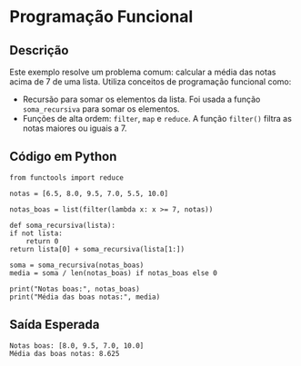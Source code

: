 # Programação Funcional

## Descrição

Este exemplo resolve um problema comum: calcular a média das notas acima de 7 de uma lista. Utiliza conceitos de programação funcional como:

- Recursão para somar os elementos da lista. Foi usada a função `soma_recursiva` para somar os elementos.
- Funções de alta ordem: `filter`, `map` e `reduce`. A função `filter()` filtra as notas maiores ou iguais a 7.

## Código em Python

    from functools import reduce

    notas = [6.5, 8.0, 9.5, 7.0, 5.5, 10.0]

    notas_boas = list(filter(lambda x: x >= 7, notas))

    def soma_recursiva(lista):
    if not lista:
        return 0
    return lista[0] + soma_recursiva(lista[1:])

    soma = soma_recursiva(notas_boas)
    media = soma / len(notas_boas) if notas_boas else 0

    print("Notas boas:", notas_boas)
    print("Média das boas notas:", media)

## Saída Esperada

    Notas boas: [8.0, 9.5, 7.0, 10.0]
    Média das boas notas: 8.625


